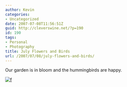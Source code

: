 ```yaml
---
author: Kevin
categories:
- Uncategorized
date: 2007-07-08T11:56:51Z
guid: http://cleverswine.net/?p=190
id: 190
tags:
- Personal
- Photography
title: July Flowers and Birds
url: /2007/07/08/july-flowers-and-birds/
---
```


Our garden is in bloom and the hummingbirds are happy.

[<img src="https://i1.wp.com/farm2.static.flickr.com/1180/755394269_7de0eac06e_d.jpg?w=840" alt="f" data-recalc-dims="1" />](http://www.flickr.com/photos/cleverswine/)